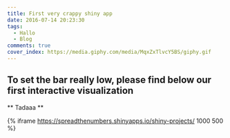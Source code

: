 ```yaml
---
title: First very crappy shiny app
date: 2016-07-14 20:23:30
tags:
  - Hallo
  - Blog
comments: true
cover_index: https://media.giphy.com/media/MqxZxTlvcY5BS/giphy.gif
---
```


## To set the bar really low, please find below our first interactive visualization

** Tadaaa **

{% iframe https://spreadthenumbers.shinyapps.io/shiny-projects/ 1000 500 %}
